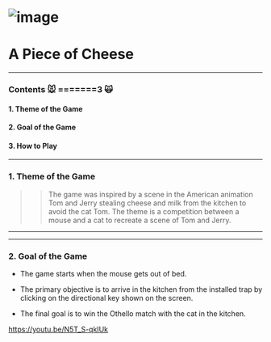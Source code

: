 # ![image](https://user-images.githubusercontent.com/48724199/101284980-34c26580-3826-11eb-83bf-be256e266268.png)


# A Piece of Cheese

----

### Contents 🐭 =======3 🙀 

  #### 1. Theme of the Game

  #### 2. Goal of the Game

  #### 3. How to Play


----
### 1. Theme of the Game

>> The game was inspired by a scene in the American animation Tom and Jerry stealing cheese and milk from the kitchen to avoid the cat Tom.
>> The theme is a competition between a mouse and a cat to recreate a scene of Tom and Jerry.


----
----



### 2. Goal of the Game

* The game starts when the mouse gets out of bed.

* The primary objective is to arrive in the kitchen from the installed trap by clicking on the directional key shown on the screen.

* The final goal is to win the Othello match with the cat in the kitchen.

https://youtu.be/N5T_S-qkIUk
